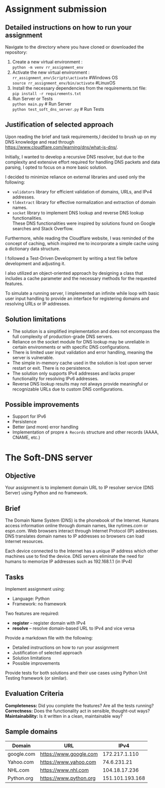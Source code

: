 # Assignment submission
## Detailed instructions on how to run your assignment
Navigate to the directory where you have cloned or downloaded the repository:
1. Create a new virtual environment :  
`python -m venv rr_assignment_env`
2. Activate the new virtual environment :  
`rr_assignment_env\Scripts\activate` #Windows OS  
`source rr_assignment_env/bin/activate` #LinuxOS  
3. Install the necessary dependencies from the requirements.txt file:  
`pip install -r requirements.txt`  
4. Run Server or Tests  
`python main.py`  # Run Server  
`python test_soft_dns_server.py` # Run Tests

## Justification of selected approach
Upon reading the brief and  task requirements,I decided to brush up on my DNS knowledge and read through https://www.cloudflare.com/learning/dns/what-is-dns/.  

Initially, I wanted to develop a recursive DNS resolver, but due to the complexity and extensive effort required for handling DNS packets and data parsing, I opted to focus on a more basic solution.

I decided to minimize reliance on external libraries and used only the following:

- `validators` library for efficient validation of domains, URLs, and IPv4 addresses.
- `tldextract` library for effective normalization and extraction of domain names.
- `socket` library to implement DNS lookup and reverse DNS lookup functionalities.  
   These DNS functionalities were inspired by solutions found on Google searches and Stack Overflow.
   

Furthermore, while reading the Cloudflare website, I was reminded of the concept of caching, which inspired me to incorporate a simple cache using a dictionary data structure.  

I followed a Test-Driven Development by writing a test file before development and adjusting it.  

I also utilized an object-oriented approach by designing a class that includes a cache parameter and the necessary methods for the requested features. 

To simulate a running server, I implemented an infinite while loop with basic user input handling to provide an interface for registering domains and resolving URLs or IP addresses.
## Solution limitations 
- The solution is a simplified implementation and does not encompass the full complexity of production-grade DNS servers.
- Reliance on the socket module for DNS lookup may be unreliable in certain environments or with specific DNS configurations.
- There is limited user input validation and error handling, meaning the server is vulnerable.
- The simple in-memory cache used in the solution is lost upon server restart or exit. There is no persistence.
- The solution only supports IPv4 addresses and lacks proper functionality for resolving IPv6 addresses.
- Reverse DNS lookup results may not always provide meaningful or recognizable URLs due to custom DNS configurations.

## Possible improvements
- Support for IPv6
- Persistence
- Better (and more) error handling
- Implementation of propre `A Records` structure and other records (AAAA, CNAME, etc.)

# The Soft-DNS server
## Objective
Your assignment is to implement domain URL to IP resolver service (DNS Server) using Python and no framework.
## Brief
The Domain Name System (DNS) is the phonebook of the Internet. Humans access information online through domain names, like nytimes.com or espn.com. Web browsers interact through Internet Protocol (IP) addresses. DNS translates domain names to IP addresses so browsers can load Internet resources.

Each device connected to the Internet has a unique IP address which other machines use to find the device. DNS servers eliminate the need for humans to memorize IP addresses such as 192.168.1.1 (in IPv4)

## Tasks
Implement assignment using:  
- Language: Python  
- Framework: no framework  

Two features are required:  
- **register** – register domain with IPv4  
- **resolve** – resolve domain-based URL to IPv4 and vice versa  

Provide a markdown file with the following:  
- Detailed instructions on how to run your assignment
- Justification of selected approach
- Solution limitations 
- Possible improvements  

Provide tests for both solutions and their use cases using Python Unit Testing framework (or similar).
## Evaluation Criteria
**Completeness:** Did you complete the features? Are all the tests running?  
**Correctness:** Does the functionality act in sensible, thought-out ways?  
**Maintainability:** Is it written in a clean, maintainable way?  

## Sample domains
| Domain      | URL         | IPv4 | 
| ----------- | ----------- | ---- |
| google.com      | https://www.google.com      |  172.217.1.110    |
| Yahoo.com   | https://www.yahoo.com       |   74.6.231.21  |
| NHL.com   | https://www.nhl.com       |   104.18.17.236   |
| Python.org   | https://www.python.org       |  151.101.193.168   |
